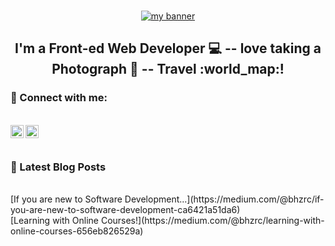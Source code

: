 ### 
#### 
<p align="center">
 <a href="https://www.busehizarci.com" target="_blank" rel="noreferrer"><img src="https://miro.medium.com/max/700/1*X6FvpF8o1MTuIFHPb-d1gA.gif" alt="my banner"></a>
</p>


<h2 align="center">
I'm a Front-ed Web Developer 💻     --  love taking a Photograph  📸  --  Travel  :world_map:!
</h2> 

### 🤝 Connect with me:
</br>
<a href="https://www.linkedin.com/in/buse-hizarci-258342111/"><img align="left" src="https://raw.githubusercontent.com/yushi1007/yushi1007/main/images/linkedin.svg" alt="Buse | LinkedIn" width="21px"/></a>
<a href="https://medium.com/@bhzrc"><img align="left" src="https://raw.githubusercontent.com/yushi1007/yushi1007/main/images/medium.svg" alt="Buse | Medium" width="21px"/></a>
</br>
</br>

 ### 📝 Latest Blog Posts
</br>
  [If you are new to Software Development...](https://medium.com/@bhzrc/if-you-are-new-to-software-development-ca6421a51da6)
  </br>
  [Learning with Online Courses!](https://medium.com/@bhzrc/learning-with-online-courses-656eb826529a)


